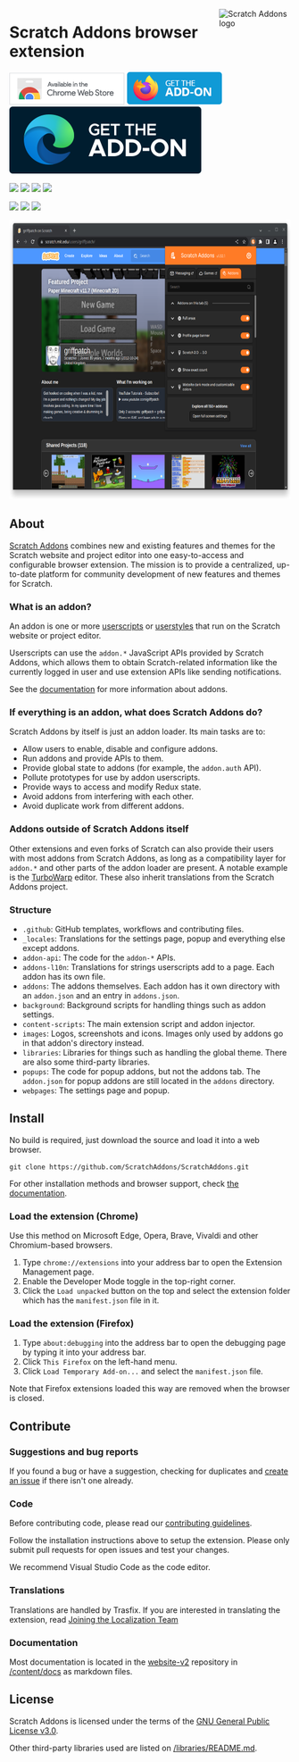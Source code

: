 <img src="https://raw.githubusercontent.com/ScratchAddons/ScratchAddons/master/images/icon.svg" alt="Scratch Addons logo" align="right" width="128px"></img>
# Scratch Addons browser extension

[![Chrome Web Store](images/badges/cws-badge.png)](https://chrome.google.com/webstore/detail/fbeffbjdlemaoicjdapfpikkikjoneco)
[![Firefox Add-ons](images/badges/ff-addon-badge.png)](https://chrome.google.com/webstore/detail/fbeffbjdlemaoicjdapfpikkikjoneco)
[![Edge Add-ons](images/badges/edge-badge.svg)](https://microsoftedge.microsoft.com/addons/detail/iliepgjnemckemgnledoipfiilhajdjj)

![](https://img.shields.io/chrome-web-store/v/fbeffbjdlemaoicjdapfpikkikjoneco?style=flat-square&logo=google-chrome&logoColor=white&label=version&color=E23A2E) ![](https://img.shields.io/amo/v/scratch-messaging-extension?style=flat-square&logo=firefox-browser&logoColor=white&label=version&color=FF7139) ![](https://img.shields.io/badge/dynamic/json?style=flat-square&logo=microsoftedge&label=version&prefix=v&color=067FD8&query=%24.version&url=https%3A%2F%2Fmicrosoftedge.microsoft.com%2Faddons%2Fgetproductdetailsbycrxid%2Filiepgjnemckemgnledoipfiilhajdjj) ![](https://img.shields.io/github/v/release/ScratchAddons/ScratchAddons?style=flat-square&logo=github&logoColor=white&label=version&color=181717)

[![](https://img.shields.io/github/license/ScratchAddons/ScratchAddons?style=flat-square)](https://github.com/ScratchAddons/ScratchAddons/blob/master/LICENSE)
[![](https://img.shields.io/badge/chat-on_discord-7289da.svg?style=flat-square)](https://discord.gg/R5NBqwMjNc) [![](https://img.shields.io/badge/website-scratchaddons.com-ff7b26.svg?style=flat-square)](https://scratchaddons.com)

<img src="images/demo.png" alt="Scratch Addons demo" height=500px></img>

## About

[Scratch Addons](https://github.com/ScratchAddons) combines new and existing features and themes for the Scratch website and project editor into one easy-to-access and configurable browser extension. The mission is to provide a centralized, up-to-date platform for community development of new features and themes for Scratch.

### What is an addon?

An addon is one or more [userscripts](https://scratchaddons.com/docs/develop/userscripts/) or [userstyles](https://scratchaddons.com/docs/develop/userstyles/) that run on the Scratch website or project editor.

Userscripts can use the `addon.*` JavaScript APIs provided by Scratch Addons, which allows them to obtain Scratch-related information like the currently logged in user and use extension APIs like sending notifications.

See the [documentation](https://scratchaddons.com/docs/develop/getting-started/addon-basics/) for more information about addons.

### If everything is an addon, what does Scratch Addons do?

Scratch Addons by itself is just an addon loader. Its main tasks are to:

- Allow users to enable, disable and configure addons.
- Run addons and provide APIs to them.
- Provide global state to addons (for example, the `addon.auth` API).
- Pollute prototypes for use by addon userscripts.
- Provide ways to access and modify Redux state.
- Avoid addons from interfering with each other.
- Avoid duplicate work from different addons.

### Addons outside of Scratch Addons itself

Other extensions and even forks of Scratch can also provide their users with most addons from Scratch Addons, as long as a compatibility layer for `addon.*` and other parts of the addon loader are present. A notable example is the [TurboWarp](https://github.com/TurboWarp/scratch-gui/tree/develop/src/addons) editor. These also inherit translations from the Scratch Addons project.

### Structure

- `.github`: GitHub templates, workflows and contributing files.
- `_locales`: Translations for the settings page, popup and everything else except addons.
- `addon-api`: The code for the `addon-*` APIs.
- `addons-l10n`: Translations for strings userscripts add to a page. Each addon has its own file.
- `addons`: The addons themselves. Each addon has it own directory with an `addon.json` and an entry in `addons.json`.
- `background`: Background scripts for handling things such as addon settings.
- `content-scripts`: The main extension script and addon injector.
- `images`: Logos, screenshots and icons. Images only used by addons go in that addon's directory instead.
- `libraries`: Libraries for things such as handling the global theme. There are also some third-party libraries.
- `popups`: The code for popup addons, but not the addons tab. The `addon.json` for popup addons are still located in the `addons` directory.
- `webpages`: The settings page and popup.

## Install

No build is required, just download the source and load it into a web browser.


```
git clone https://github.com/ScratchAddons/ScratchAddons.git
```

For other installation methods and browser support, check [the documentation](https//scratchaddons.com/docs/getting-started/installing).

### Load the extension (Chrome)

Use this method on Microsoft Edge, Opera, Brave, Vivaldi and other Chromium-based browsers.

1. Type `chrome://extensions` into your address bar to open the Extension Management page.
2. Enable the Developer Mode toggle in the top-right corner.
3. Click the `Load unpacked` button on the top and select the extension folder which has the `manifest.json` file in it. 

### Load the extension (Firefox)

1. Type `about:debugging` into the address bar to open the debugging page by typing it into your address bar.
2. Click `This Firefox` on the left-hand menu.
3. Click `Load Temporary Add-on...` and select the `manifest.json` file.

Note that Firefox extensions loaded this way are removed when the browser is closed.

## Contribute

### Suggestions and bug reports

If you found a bug or have a suggestion, checking for duplicates and [create an issue](https://github.com/ScratchAddons/ScratchAddons/issues/new/choose) if there isn't one already.

### Code

Before contributing code, please read our [contributing guidelines](https://github.com/ScratchAddons/ScratchAddons/blob/master/.github/CONTRIBUTING.md).

Follow the installation instructions above to setup the extension. Please only submit pull requests for open issues and test your changes.

We recommend Visual Studio Code as the code editor.

### Translations

Translations are handled by Trasfix. If you are interested in translating the extension, read [Joining the Localization Team](https://scratchaddons.com/docs/localization/joining-the-localization-team/)

### Documentation

Most documentation is located in the [website-v2](https://github.com/ScratchAddons/website-v2) repository in [/content/docs](https://github.com/ScratchAddons/website-v2/tree/master/content/docs) as markdown files.

## License

Scratch Addons is licensed under the terms of the [GNU General Public License v3.0](https://github.com/ScratchAddons/ScratchAddons/blob/master/LICENSE).

Other third-party libraries used are listed on [/libraries/README.md](https://github.com/ScratchAddons/ScratchAddons/tree/master/libraries#readme).

